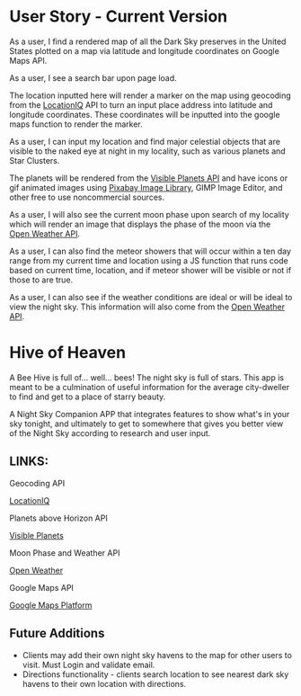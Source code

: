 # User Story - Current Version #
As a user, I find a rendered map of all the Dark Sky preserves in the United States plotted on a map via latitude and longitude coordinates on Google Maps API.

As a user, I see a search bar upon page load.

 The location inputted here will render a marker on the map using geocoding from the [LocationIQ](https://locationiq.com/docs) API
 to turn an input place address into latitude and longitude coordinates. These coordinates will be inputted into the google maps function to render the marker.

As a user, I can input my location and find major celestial objects that are visible to the naked eye at night in my locality, such as various planets and Star Clusters.

The planets will be rendered from the [Visible Planets API](https://github.com/csymlstd/visible-planets-api) and have icons or gif animated images using [Pixabay Image Library](https://pixabay.com), GIMP Image Editor, and other free to use noncommercial sources.

 As a user, I will also see the current moon phase upon search of my locality which will render an image that displays the phase of the moon via the [Open Weather API](https://openweathermap.org/appid).

 As a user, I can also find the meteor showers that will occur within a ten day range from my current time and location using a JS function that runs code based on current time, location, and if meteor shower will be visible or not if those to are true.

 As a user, I can also see if the weather conditions are ideal or will be ideal to view the night sky. This information will also come from the [Open Weather API](https://openweathermap.org/appid).







# Hive of Heaven #
A Bee Hive is full of... well... bees! The night sky is full of stars. This app is meant to be a culmination of useful information for the average city-dweller to find and get to a place of starry beauty.

A Night Sky Companion APP that integrates features to show what's in your sky tonight, and ultimately to get to somewhere that gives you better view of the Night Sky according to research and user input.
<!-- 
The app will contain:

- A Text Bar for User Location Searches
- Google Maps API Integration - use markers to point out Locations of Dark Sky reserves in the United States 
- Planet API - shows the planets that are above the horizon in client location upon page load and other locations upon search.
- Upcoming Meteor Showers - shows the meteor showers that will be coming up in client's localities.
- Weather in area - important for night sky viewing. Will show if it is cloudy or rainy or clear sky. -->


<!-- 
## How the App Works ##


A map will be displayed that initially shows the locations of ten dark sky reserves from Google Maps API upon load of page.

There will be a Text Input Submission bar and button on the page. If a user searches for a location, the page will refresh with new rendered information. The information will include:
- Map location change to current location
- Meteor Shower Icon GIF with relevant imminent Meteor Showers for that locality and time.
- Planets that will be visible from that locality and time.
- Current Weather : will it be cloudy or rainy or clear skies for optimal starry night observance?
- Code that will show whether or not Pleaides/M45 Star Cluster is Visible at locality and time. -->
 ## LINKS: ##

<!-- Meteor Shower and Other Celestial API

https://github.com/orbitalindex/awesome-space -->

Geocoding API

[LocationIQ](https://locationiq.com/docs)

Planets above Horizon API

[Visible Planets](https://github.com/csymlstd/visible-planets-api)

Moon Phase and Weather API

[Open Weather](https://openweathermap.org/appid)

Google Maps API

[Google Maps Platform](https://developers.google.com/maps)


## Future Additions ##

- Clients may add their own night sky havens to the map for other users to visit. Must Login and validate email.
- Directions functionality -  clients search location to see nearest dark sky havens to their own location with directions.



